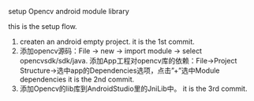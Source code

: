 setup Opencv android module library

this is the setup flow.

1. createn an android empty project. it is the 1st commit.
2. 添加opencv源码：File -> new -> import module -> select opencvsdk/sdk/java. 
添加App工程对opencv库的依赖：File->Project Structure->选中app的Dependencies选项，点击”+”选中Module dependencies
it is the 2nd commit.
3. 添加Opencv的lib库到AndroidStudio里的JniLib中。
it is the 3rd commit.